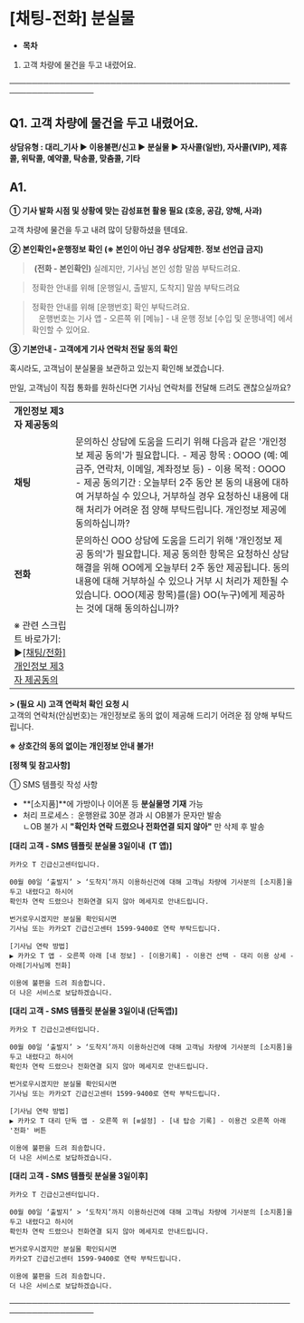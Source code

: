 # [채팅-전화] 분실물

* **목차**

1. 고객 차량에 물건을 두고 내렸어요.

─────────────────────────────────────────────────────────────────

**Q1. 고객 차량에 물건을 두고 내렸어요.**
---------------------------

**상담유형 : **대리\_기사 ▶ 이용불편/신고** **▶** **분실물 ▶ 자사콜(일반), 자사콜(VIP), 제휴콜, 위탁콜, 예약콜, 탁송콜, 맞춤콜, 기타****

**A1.**
-------

**① 기사 발화 시점 및 상황에 맞는 감성표현 활용 필요 (호응, 공감, 양해, 사과)**

고객 차량에 물건을 두고 내려 많이 당황하셨을 텐데요.

**② 본인확인+운행정보 확인 ****(※ 본인이 아닌 경우 상담제한. 정보 선언급 금지)******

> **(전화 - 본인확인)** 실례지만, 기사님 본인 성함 말씀 부탁드려요.

> 정확한 안내를 위해 [운행일시, 출발지, 도착지] 말씀 부탁드려요

> 정확한 안내를 위해 [운행번호] 확인 부탁드려요.  
   운행번호는 기사 앱 - 오른쪽 위 [메뉴] - 내 운행 정보 [수입 및 운행내역] 에서 확인할 수 있어요.

**③ 기본안내 - 고객에게 기사 연락처 전달 동의 확인**

혹시라도, 고객님이 분실물을 보관하고 있는지 확인해 보겠습니다.

만일, 고객님이 직접 통화를 원하신다면 기사님 연락처를 전달해 드려도 괜찮으실까요?

|  |  |
| --- | --- |
| **개인정보 제3자 제공동의** | |
| **채팅** | 문의하신 상담에 도움을 드리기 위해 다음과 같은 '개인정보 제공 동의'가 필요합니다.  - 제공 항목 : OOOO (예: 예금주, 연락처, 이메일, 계좌정보 등) - 이용 목적 : OOOO - 제공 동의기간 : 오늘부터 2주 동안  본 동의 내용에 대하여 거부하실 수 있으나, 거부하실 경우 요청하신 내용에 대해 처리가 어려운 점 양해 부탁드립니다. 개인정보 제공에 동의하십니까? |
| **전화** | 문의하신 OOO 상담에 도움을 드리기 위해 '개인정보 제공 동의'가 필요합니다. 제공 동의한 항목은 요청하신 상담해결을 위해 OO에게 오늘부터 2주 동안 제공됩니다.    동의 내용에 대해 거부하실 수 있으나 거부 시 처리가 제한될 수 있습니다.  OOO(제공 항목)를(을) OO(누구)에게 제공하는 것에 대해 동의하십니까? |
| ※ 관련 스크립트 바로가기: ▶[[채팅/전화] 개인정보 제3자 제공동의](https://kakaomobilitysupport.zendesk.com/hc/ko/articles/39164125468825) | |

**> (필요 시) 고객 연락처 확인 요청 시**  
고객의 연락처(안심번호)는 개인정보로 동의 없이 제공해 드리기 어려운 점 양해 부탁드립니다.

**※ 상호간의 동의 없이는 개인정보 안내 불가!**

**[정책 및 참고사항]**

① SMS 템플릿 작성 사항

* **[소지품]**에 가방이나 이어폰 등 **분실물명 기재** 가능
* 처리 프로세스 :  운행완료 30분 경과 시 OB불가 문자만 발송   
  ㄴOB 불가 시 **"확인차 연락 드렸으나 전화연결 되지 않아"** 만 삭제 후 발송

**[대리 고객 - SMS 템플릿 분실물 3일이내  (T 앱)]**

```
카카오 T 긴급신고센터입니다.  
  
00월 00일 ‘출발지’ > ‘도착지’까지 이용하신건에 대해 고객님 차량에 기사분의 [소지품]을 두고 내렸다고 하시어  
확인차 연락 드렸으나 전화연결 되지 않아 메세지로 안내드립니다.  
  
번거로우시겠지만 분실물 확인되시면  
기사님 또는 카카오T 긴급신고센터 1599-9400로 연락 부탁드립니다.  
  
[기사님 연락 방법]  
▶ 카카오 T 앱 - 오른쪽 아래 [내 정보] - [이용기록] - 이용건 선택 - 대리 이용 상세 - 아래[기사님께 전화]   
  
이용에 불편을 드려 죄송합니다.   
더 나은 서비스로 보답하겠습니다.
```

**[대리 고객 - SMS 템플릿 분실물 3일이내 (단독앱)]**

```
카카오 T 긴급신고센터입니다.  
  
00월 00일 ‘출발지’ > ‘도착지’까지 이용하신건에 대해 고객님 차량에 기사분의 [소지품]을 두고 내렸다고 하시어  
확인차 연락 드렸으나 전화연결 되지 않아 메세지로 안내드립니다.  
  
번거로우시겠지만 분실물 확인되시면  
기사님 또는 카카오T 긴급신고센터 1599-9400로 연락 부탁드립니다.  
  
[기사님 연락 방법]  
▶ 카카오 T 대리 단독 앱 - 오른쪽 위 [≡설정] - [내 탑승 기록] - 이용건 오른쪽 아래 '전화' 버튼  
  
이용에 불편을 드려 죄송합니다.   
더 나은 서비스로 보답하겠습니다.
```

**[대리 고객 - SMS 템플릿 분실물 3일이후]**

```
카카오 T 긴급신고센터입니다.  
  
00월 00일 ‘출발지’ > ‘도착지’까지 이용하신건에 대해 고객님 차량에 기사분의 [소지품]을 두고 내렸다고 하시어  
확인차 연락 드렸으나 전화연결 되지 않아 메세지로 안내드립니다.  
  
번거로우시겠지만 분실물 확인되시면  
카카오T 긴급신고센터 1599-9400로 연락 부탁드립니다.  
  
이용에 불편을 드려 죄송합니다.   
더 나은 서비스로 보답하겠습니다.
```

─────────────────────────────────────────────────────────────────